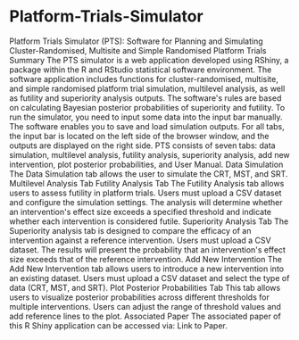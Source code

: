 # Platform-Trials-Simulator
Platform Trials Simulator (PTS): Software for Planning and Simulating Cluster-Randomised, Multisite and Simple Randomised Platform Trials
Summary
The PTS simulator is a web application developed using RShiny, a package within the R and RStudio statistical software environment. The software application includes functions for cluster-randomised, multisite, and simple randomised platform trial simulation, multilevel analysis, as well as futility and superiority analysis outputs. The software's rules are based on calculating Bayesian posterior probabilities of superiority and futility. To run the simulator, you need to input some data into the input bar manually. The software enables you to save and load simulation outputs. For all tabs, the input bar is located on the left side of the browser window, and the outputs are displayed on the right side. PTS consists of seven tabs: data simulation, multilevel analysis, futility analysis, superiority analysis, add new intervention, plot posterior probabilities, and User Manual.
Data Simulation
The Data Simulation tab allows the user to simulate the CRT, MST, and SRT. Multilevel Analysis Tab
Futility Analysis Tab
The Futility Analysis tab allows users to assess futility in platform trials. Users must upload a CSV dataset and configure the simulation settings. The analysis will determine whether an intervention's effect size exceeds a specified threshold and indicate whether each intervention is considered futile.
Superiority Analysis Tab
The Superiority analysis tab is designed to compare the efficacy of an intervention against a reference intervention. Users must upload a CSV dataset. The results will present the probability that an intervention's effect size exceeds that of the reference intervention.
Add New Intervention
The Add New Intervention tab allows users to introduce a new intervention into an existing dataset. Users must upload a CSV dataset and select the type of data (CRT, MST, and SRT).
Plot Posterior Probabilities Tab
This tab allows users to visualize posterior probabilities across different thresholds for multiple interventions. Users can adjust the range of threshold values and add reference lines to the plot.
Associated Paper
The associated paper of this R Shiny application can be accessed via: Link to Paper.
